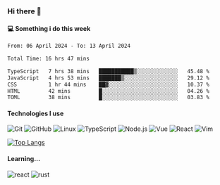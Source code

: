 ### Hi there 👋

#### 💻 Something i do this week

<!--START_SECTION:waka-->

```txt
From: 06 April 2024 - To: 13 April 2024

Total Time: 16 hrs 47 mins

TypeScript   7 hrs 38 mins   ███████████▒░░░░░░░░░░░░░   45.48 %
JavaScript   4 hrs 53 mins   ███████▒░░░░░░░░░░░░░░░░░   29.12 %
CSS          1 hr 44 mins    ██▓░░░░░░░░░░░░░░░░░░░░░░   10.37 %
HTML         42 mins         █░░░░░░░░░░░░░░░░░░░░░░░░   04.26 %
TOML         38 mins         █░░░░░░░░░░░░░░░░░░░░░░░░   03.83 %
```

<!--END_SECTION:waka-->


#### Technologies I use
![Git](https://img.shields.io/badge/-Git-222222?style=flat&logo=git&logoColor=F05032)
![GitHub](https://img.shields.io/badge/-GitHub-181717?style=flat&logo=github)
![Linux](https://img.shields.io/badge/-Linux-222222?style=flat&logo=linux&logoColor=FCC624)
![TypeScript](https://img.shields.io/badge/-TypeScript-000000?style=flat&logo=typescript)
![Node.js](https://img.shields.io/badge/-Node.js-222222?style=flat&logo=node.js&logoColor=339933)
![Vue](https://img.shields.io/badge/-Vue-222222?style=flat&logo=Vue.js&logoColor=4FC08D)
![React](https://img.shields.io/badge/-React-222222?style=flat&logo=React&logoColor=blue)
![Vim](https://img.shields.io/badge/-Vim-222222?style=flat&logo=Vim&logoColor=green)

[![Top Langs](https://github-readme-stats.vercel.app/api/top-langs/?username=GodlessLiu&layout=compact)](https://github.com/anuraghazra/github-readme-stats)
#### Learning...
![react](https://img.shields.io/badge/react-18-blue.svg)
![rust](https://img.shields.io/badge/rust-yellow.svg)
